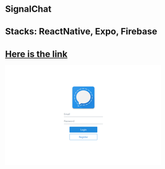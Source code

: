 # SignalChat

# Stacks: ReactNative, Expo, Firebase

# [Here is the link](https://signal-chat-7c38a.web.app/)
<img src="./assets/signal.png" title="signal"/>
